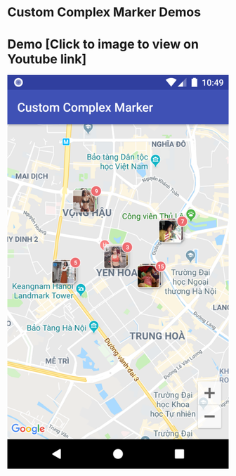 Custom Complex Marker Demos
===================================

# Demo [Click to image to view on Youtube link]
[![Watch the video](screenshots/custom-complex-marker-kotlin.png)](https://www.youtube.com/watch?v=pgvQF_Zjz8U)
